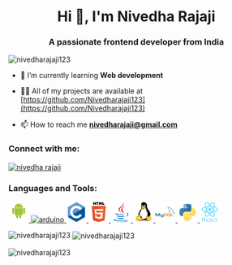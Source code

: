 <h1 align="center">Hi 👋, I'm Nivedha Rajaji</h1>
<h3 align="center">A passionate frontend developer from India</h3>

<p align="left"> <img src="https://komarev.com/ghpvc/?username=nivedharajaji123&label=Profile%20views&color=0e75b6&style=flat" alt="nivedharajaji123" /> </p>

- 🌱 I’m currently learning **Web development**

- 👨‍💻 All of my projects are available at [https://github.com/Nivedharajaji123](https://github.com/Nivedharajaji123)

- 📫 How to reach me **nivedharajaji@gmail.com**

<h3 align="left">Connect with me:</h3>
<p align="left">
<a href="https://linkedin.com/in/nivedha rajaji" target="blank"><img align="center" src="https://raw.githubusercontent.com/rahuldkjain/github-profile-readme-generator/master/src/images/icons/Social/linked-in-alt.svg" alt="nivedha rajaji" height="30" width="40" /></a>
</p>

<h3 align="left">Languages and Tools:</h3>
<p align="left"> <a href="https://developer.android.com" target="_blank" rel="noreferrer"> <img src="https://raw.githubusercontent.com/devicons/devicon/master/icons/android/android-original-wordmark.svg" alt="android" width="40" height="40"/> </a> <a href="https://www.arduino.cc/" target="_blank" rel="noreferrer"> <img src="https://cdn.worldvectorlogo.com/logos/arduino-1.svg" alt="arduino" width="40" height="40"/> </a> <a href="https://www.cprogramming.com/" target="_blank" rel="noreferrer"> <img src="https://raw.githubusercontent.com/devicons/devicon/master/icons/c/c-original.svg" alt="c" width="40" height="40"/> </a> <a href="https://www.w3.org/html/" target="_blank" rel="noreferrer"> <img src="https://raw.githubusercontent.com/devicons/devicon/master/icons/html5/html5-original-wordmark.svg" alt="html5" width="40" height="40"/> </a> <a href="https://www.java.com" target="_blank" rel="noreferrer"> <img src="https://raw.githubusercontent.com/devicons/devicon/master/icons/java/java-original.svg" alt="java" width="40" height="40"/> </a> <a href="https://www.linux.org/" target="_blank" rel="noreferrer"> <img src="https://raw.githubusercontent.com/devicons/devicon/master/icons/linux/linux-original.svg" alt="linux" width="40" height="40"/> </a> <a href="https://www.mysql.com/" target="_blank" rel="noreferrer"> <img src="https://raw.githubusercontent.com/devicons/devicon/master/icons/mysql/mysql-original-wordmark.svg" alt="mysql" width="40" height="40"/> </a> <a href="https://www.python.org" target="_blank" rel="noreferrer"> <img src="https://raw.githubusercontent.com/devicons/devicon/master/icons/python/python-original.svg" alt="python" width="40" height="40"/> </a> <a href="https://reactjs.org/" target="_blank" rel="noreferrer"> <img src="https://raw.githubusercontent.com/devicons/devicon/master/icons/react/react-original-wordmark.svg" alt="react" width="40" height="40"/> </a> </p>

<p><img align="left" src="https://github-readme-stats.vercel.app/api/top-langs?username=nivedharajaji123&show_icons=true&locale=en&layout=compact" alt="nivedharajaji123" /></p>

<p>&nbsp;<img align="center" src="https://github-readme-stats.vercel.app/api?username=nivedharajaji123&show_icons=true&locale=en" alt="nivedharajaji123" /></p>

<p><img align="center" src="https://github-readme-streak-stats.herokuapp.com/?user=nivedharajaji123&" alt="nivedharajaji123" /></p>
